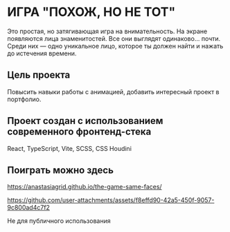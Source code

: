 # ИГРА "ПОХОЖ, НО НЕ ТОТ"

Это простая, но затягивающая игра на внимательность. На экране появляются лица знаменитостей. Все они выглядят
одинаково... почти. Среди них — одно уникальное лицо, которое ты должен найти и нажать до истечения времени.

## Цель проекта

Повысить навыки работы с анимацией, добавить интересный проект в портфолио.

## Проект создан с использованием современного фронтенд-стека

React, TypeScript, Vite, SCSS, CSS Houdini

## Поиграть можно здесь

https://anastasiagrid.github.io/the-game-same-faces/

https://github.com/user-attachments/assets/f8effd90-42a5-450f-9057-9c800ad4c7f2

Не для публичного использования

